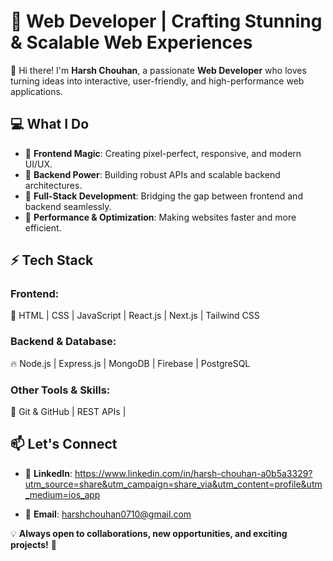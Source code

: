 # 🚀 Web Developer | Crafting Stunning & Scalable Web Experiences  

👋 Hi there! I'm **Harsh Chouhan**, a passionate **Web Developer** who loves turning ideas into interactive, user-friendly, and high-performance web applications.  

## 💻 What I Do  
- 🔹 **Frontend Magic**: Creating pixel-perfect, responsive, and modern UI/UX.  
- 🔹 **Backend Power**: Building robust APIs and scalable backend architectures.  
- 🔹 **Full-Stack Development**: Bridging the gap between frontend and backend seamlessly.  
- 🔹 **Performance & Optimization**: Making websites faster and more efficient.  

## ⚡ Tech Stack  

### Frontend:  
🌟 HTML | CSS | JavaScript | React.js | Next.js | Tailwind CSS  

### Backend & Database:  
🔥 Node.js | Express.js | MongoDB | Firebase | PostgreSQL  

### Other Tools & Skills:  
🔧 Git & GitHub | REST APIs |   


## 📫 Let's Connect  
- 💼 **LinkedIn**: https://www.linkedin.com/in/harsh-chouhan-a0b5a3329?utm_source=share&utm_campaign=share_via&utm_content=profile&utm_medium=ios_app

- 📧 **Email**: harshchouhan0710@gmail.com  

💡 **Always open to collaborations, new opportunities, and exciting projects!** 🚀  
